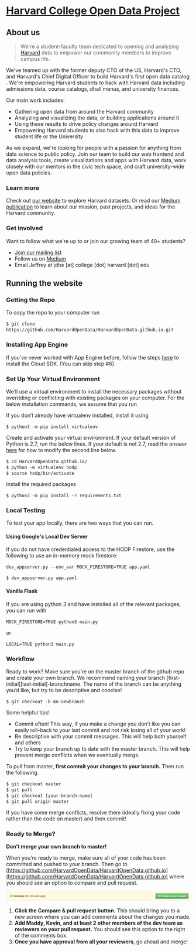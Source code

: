 # [Harvard College Open Data Project](http://harvard-open-data-project.github.io/)

## About us

> We're a student-faculty team dedicated to opening and analyzing [Harvard](https://harvard.edu) data to empower our community members to improve campus life.

We've teamed up with the former deputy CTO of the US, Harvard's CTO, and Harvard's Chief Digital Officer to build Harvard's first open data catalog​. We're empowering Harvard students to hack with Harvard data including admissions data, course catalogs, dhall menus, and university finances.​

Our main work includes:

- Gathering open data from around the Harvard community
- Analyzing and visualizing the data, or building applications around it
- Using these results to drive policy changes around Harvard
- Empowering Harvard students to also hack with this data to improve student life or the University

As we expand, we're looking for people with a passion for anything from data science to public policy. Join our team to ​build our web frontend and data analysis tools, create visualizations and apps with Harvard data, work closely with our mentors in the civic tech space, and craft university-wide open data policies.

### Learn more

Check out [our website](http://hodp.org/) to explore Harvard datasets. Or read our [Medium publication](https://medium.com/harvard-open-data-project) to learn about our mission, past projects, and ideas for the Harvard community.

### Get involved

Want to follow what we're up to or join our growing team of 40+ students?

- [Join our mailing list](https://groups.google.com/forum/#!forum/harvard-open-data)
- Follow us on [Medium](https://medium.com/harvard-open-data-project)
- Email Jeffrey at jdhe [at] college [dot] harvard [dot] edu

## Running the website

### Getting the Repo

To copy the repo to your computer run
```
$ git clone https://github.com/HarvardOpenData/HarvardOpenData.github.io.git
```


### Installing App Engine
If you’ve never worked with App Engine before, follow the steps [here](https://cloud.google.com/sdk/docs/) to install the Cloud SDK. (You can skip step #6).

### Set Up Your Virtual Environment
We’ll use a virtual environment to install the necessary packages without overriding or conflicting with existing packages on your computer. For the below installation commands, we assume that you run 

If you don’t already have virtualenv installed, install it using

```
$ python3 -m pip install virtualenv
```

Create and activate your virtual environment. If your default version of Python is 2.7, run the below lines. If your default is not 2.7, read the answer [here](https://stackoverflow.com/questions/1534210/use-different-python-version-with-virtualenv) for how to modify the second line below.

```
$ cd HarvardOpenData.github.io/
$ python -m virtualenv hodp
$ source hodp/bin/activate
```

Install the required packages
```
$ python3 -m pip install -r requirements.txt 
```

### Local Testing
To test your app locally, there are two ways that you can run.

#### Using Google's Local Dev Server
If you do not have credentialed access to the HODP Firestore, use the following to use an in-memory mock firestore:

```
dev_appserver.py --env_var MOCK_FIRESTORE=TRUE app.yaml
```

```
$ dev_appserver.py app.yaml
```

#### Vanilla Flask
If you are using python 3 and have installed all of the relevant packages, you can run with
```
MOCK_FIRESTORE=TRUE python3 main.py
```
or 
```
LOCAL=TRUE python3 main.py
```

### Workflow
Ready to work? Make sure you’re on the master branch of the github repo and create your own branch. We recommend naming your branch [first-initial][last-initial]-branchname. The name of the branch can be anything you’d like, but try to be descriptive and concise!

```
$ git checkout -b mn-newbranch
```

Some helpful tips!
* Commit often! This way, if you make a change you don’t like you can easily roll-back to your last commit and not risk losing all of your work!
* Be descriptive with your commit messages. This will help both yourself and others
* Try to keep your branch up to date with the master branch. This will help prevent merge conflicts when we eventually merge.

To pull from master, **first commit your changes to your branch.** Then run the following.

```
$ git checkout master
$ git pull
$ git checkout [your-branch-name]
$ git pull origin master
```

If you have some merge conflicts, resolve them (ideally fixing your code rather than the code on master) and then commit!

### Ready to Merge?
**Don’t merge your own branch to master!**

When you’re ready to merge, make sure all of your code has been committed and pushed to your branch.  Then go to [https://github.com/HarvardOpenData/HarvardOpenData.github.io](https://github.com/HarvardOpenData/HarvardOpenData.github.io) where you should see an option to compare and pull request.

![Github Screenshot](./readme_img_1.png)

1. **Click the Compare & pull request button.** This should bring you to a new screen where you can add comments about the changes you made.
2. **Add Maddy, Kevin, and at least 2 other members of the dev team as reviewers on your pull request.** You should see this option to the right of the comments box.
3. **Once you have approval from all your reviewers**, go ahead and merge!
